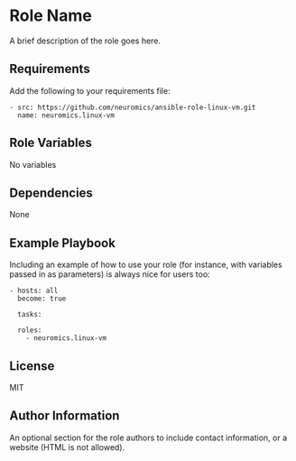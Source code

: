 Role Name
=========

A brief description of the role goes here.

Requirements
------------

Add the following to your requirements file:
```
- src: https://github.com/neuromics/ansible-role-linux-vm.git
  name: neuromics.linux-vm
```


Role Variables
--------------
No variables


Dependencies
------------
None

Example Playbook
----------------

Including an example of how to use your role (for instance, with variables passed in as parameters) is always nice for users too:

    - hosts: all
      become: true
        
      tasks:
    
      roles:
        - neuromics.linux-vm

License
-------

MIT

Author Information
------------------

An optional section for the role authors to include contact information, or a website (HTML is not allowed).
